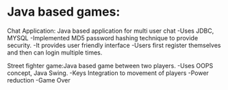 # Java based games:

Chat Application: Java based application for multi user chat
-Uses JDBC, MYSQL
-Implemented MD5 password hashing technique to provide security.
-It provides user friendly interface
-Users first register themselves and then can login multiple times.

Street fighter game:Java based game between two players.
-Uses OOPS concept, Java Swing.
-Keys Integration to movement of players
-Power reduction 
-Game Over

